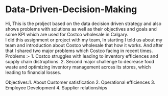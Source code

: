 # Data-Driven-Decision-Making
Hi, This is the prolject based on the data decision driven strategy and also shows problems with solutions as well as their objectives and goals and some KPI which are used for Costco wholesale in Calgary.   
I did this assignment or project with my team, In starting I told us about my team and introduction about Costco wholesale that how it works. And after that I shared two major problems which Costco facing in recent times.
Problems :- 1. Costco struggles with leading to inventory efficiences and supply chain distruptions.
2. Second major challenge to decrease food waste and optimizing inventory management across its stores, which leading to financial losses.

Objectives:1. About Customer satisfication
2. Operational efficiences 
3. Employee Development 
4. Supplier relationships
